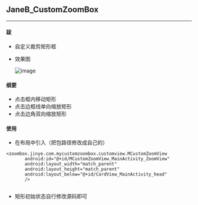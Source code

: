 ## JaneB_CustomZoomBox

---

#### 跋
- 自定义裁剪矩形框

- 效果图

  ![image](https://github.com/YinCanSheng/JaneB_CustomZoomBox/blob/master/MyCustomZoomBox/gif/ZoomBox.gif)
  

#### 纲要
 - 点击框内移动矩形
 - 点击边框线单向缩放矩形
 - 点击边角双向缩放矩形
 
#### 使用
 - 在布局中引入（把包路径修改成自己的）   
 ```
 <zoombox.jinye.com.mycustomzoombox.customview.MCustomZoomView
        android:id="@+id/MCustomZoomView_MainActivity_ZoomView"
        android:layout_width="match_parent"
        android:layout_height="match_parent"
        android:layout_below="@+id/CardView_MainActivity_head"
        />  
        
 ```
 - 矩形初始状态自行修改源码即可
